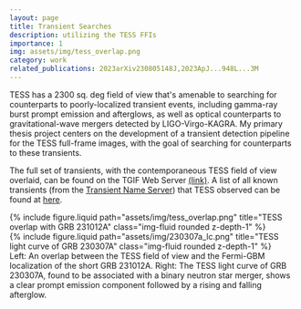 ```yaml
---
layout: page
title: Transient Searches
description: utilizing the TESS FFIs
importance: 1
img: assets/img/tess_overlap.png
category: work
related_publications: 2023arXiv230805148J,2023ApJ...948L...3M
---
```


TESS has a 2300 sq. deg field of view that's amenable to searching for counterparts to poorly-localized transient events, including
gamma-ray burst prompt emission and afterglows, as well as optical counterparts to gravitational-wave mergers detected by 
LIGO-Virgo-KAGRA. My primary thesis project centers on the development of a transient detection pipeline for the TESS full-frame
images, with the goal of searching for counterparts to these transients. 

The full set of transients, with the contemporaneous TESS field of view overlaid, can be found on the TGIF Web Server
<a href="https://tess.mit.edu/public/tgif/">(link)</a>. A list of all known transients 
(from the <a href="https://www.wis-tns.org/">Transient Name Server</a>)
that TESS observed can be found at <a href="https://tess.mit.edu/public/tesstransients/">here</a>.

<div class="row justify-content-sm-center">
    <div class="col-sm-6 mt-3 mt-md-0">
        {% include figure.liquid path="assets/img/tess_overlap.png" title="TESS overlap with GRB 231012A" class="img-fluid rounded z-depth-1" %}
    </div>
    <div class="col-sm-6 mt-3 mt-md-0">
        {% include figure.liquid path="assets/img/230307a_lc.png" title="TESS light curve of GRB 230307A" class="img-fluid rounded z-depth-1" %}
    </div>
</div>
<div class="caption">
    Left: An overlap between the TESS field of view and the Fermi-GBM localization of the short GRB 231012A. Right: The TESS light curve of
    GRB 230307A, found to be associated with a binary neutron star merger, shows a clear prompt emission component followed by a 
    rising and falling afterglow.
</div>
